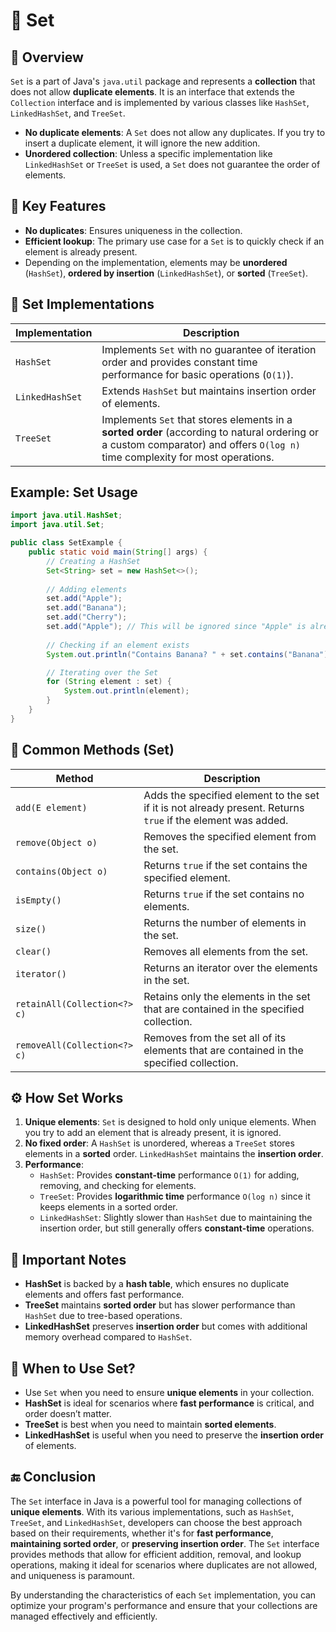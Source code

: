 # 📘 Set

## 📝 Overview
`Set` is a part of Java's `java.util` package and represents a **collection** that does not allow **duplicate elements**. It is an interface that extends the `Collection` interface and is implemented by various classes like `HashSet`, `LinkedHashSet`, and `TreeSet`.

- **No duplicate elements**: A `Set` does not allow any duplicates. If you try to insert a duplicate element, it will ignore the new addition.
- **Unordered collection**: Unless a specific implementation like `LinkedHashSet` or `TreeSet` is used, a `Set` does not guarantee the order of elements.

## 🧩 Key Features
- **No duplicates**: Ensures uniqueness in the collection.
- **Efficient lookup**: The primary use case for a `Set` is to quickly check if an element is already present.
- Depending on the implementation, elements may be **unordered** (`HashSet`), **ordered by insertion** (`LinkedHashSet`), or **sorted** (`TreeSet`).


## 🚀 Set Implementations

| **Implementation**   | **Description**                                                                 |
|----------------------|---------------------------------------------------------------------------------|
| `HashSet`            | Implements `Set` with no guarantee of iteration order and provides constant time performance for basic operations (`O(1)`). |
| `LinkedHashSet`      | Extends `HashSet` but maintains insertion order of elements.                     |
| `TreeSet`            | Implements `Set` that stores elements in a **sorted order** (according to natural ordering or a custom comparator) and offers `O(log n)` time complexity for most operations. |

## Example: Set Usage

```java
import java.util.HashSet;
import java.util.Set;

public class SetExample {
    public static void main(String[] args) {
        // Creating a HashSet
        Set<String> set = new HashSet<>();
        
        // Adding elements
        set.add("Apple");
        set.add("Banana");
        set.add("Cherry");
        set.add("Apple"); // This will be ignored since "Apple" is already in the set
        
        // Checking if an element exists
        System.out.println("Contains Banana? " + set.contains("Banana"));

        // Iterating over the Set
        for (String element : set) {
            System.out.println(element);
        }
    }
}
```



## 🚀 Common Methods (Set)

| **Method**                              | **Description**                                |
|-----------------------------------------|------------------------------------------------|
| `add(E element)`                        | Adds the specified element to the set if it is not already present. Returns `true` if the element was added. |
| `remove(Object o)`                      | Removes the specified element from the set.    |
| `contains(Object o)`                    | Returns `true` if the set contains the specified element. |
| `isEmpty()`                             | Returns `true` if the set contains no elements.|
| `size()`                                | Returns the number of elements in the set.     |
| `clear()`                               | Removes all elements from the set.             |
| `iterator()`                            | Returns an iterator over the elements in the set.|
| `retainAll(Collection<?> c)`            | Retains only the elements in the set that are contained in the specified collection. |
| `removeAll(Collection<?> c)`            | Removes from the set all of its elements that are contained in the specified collection. |

## ⚙️ How Set Works
1. **Unique elements**: `Set` is designed to hold only unique elements. When you try to add an element that is already present, it is ignored.
2. **No fixed order**: A `HashSet` is unordered, whereas a `TreeSet` stores elements in a **sorted** order. `LinkedHashSet` maintains the **insertion order**.
3. **Performance**:
    - `HashSet`: Provides **constant-time** performance `O(1)` for adding, removing, and checking for elements.
    - `TreeSet`: Provides **logarithmic time** performance `O(log n)` since it keeps elements in a sorted order.
    - `LinkedHashSet`: Slightly slower than `HashSet` due to maintaining the insertion order, but still generally offers **constant-time** operations.

## 🔐 Important Notes
- **HashSet** is backed by a **hash table**, which ensures no duplicate elements and offers fast performance.
- **TreeSet** maintains **sorted order** but has slower performance than `HashSet` due to tree-based operations.
- **LinkedHashSet** preserves **insertion order** but comes with additional memory overhead compared to `HashSet`.

## 🎯 When to Use Set?
- Use `Set` when you need to ensure **unique elements** in your collection.
- **HashSet** is ideal for scenarios where **fast performance** is critical, and order doesn’t matter.
- **TreeSet** is best when you need to maintain **sorted elements**.
- **LinkedHashSet** is useful when you need to preserve the **insertion order** of elements.


## 🔚 Conclusion

The `Set` interface in Java is a powerful tool for managing collections of **unique elements**. With its various implementations, such as `HashSet`, `TreeSet`, and `LinkedHashSet`, developers can choose the best approach based on their requirements, whether it's for **fast performance**, **maintaining sorted order**, or **preserving insertion order**. The `Set` interface provides methods that allow for efficient addition, removal, and lookup operations, making it ideal for scenarios where duplicates are not allowed, and uniqueness is paramount.

By understanding the characteristics of each `Set` implementation, you can optimize your program's performance and ensure that your collections are managed effectively and efficiently.
